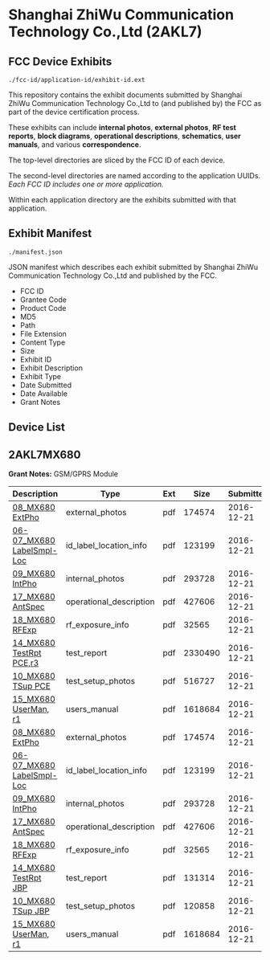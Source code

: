 # Shanghai ZhiWu Communication Technology Co.,Ltd (2AKL7)
## FCC Device Exhibits

```
./fcc-id/application-id/exhibit-id.ext
```

This repository contains the exhibit documents submitted by Shanghai ZhiWu Communication Technology Co.,Ltd to (and published by) the FCC as part of the device certification process.

These exhibits can include **internal photos**, **external photos**, **RF test reports**, **block diagrams**, **operational descriptions**, **schematics**, **user manuals**, and various **correspondence**.

The top-level directories are sliced by the FCC ID of each device.

The second-level directories are named according to the application UUIDs. *Each FCC ID includes one or more application.*

Within each application directory are the exhibits submitted with that application. 

## Exhibit Manifest

```
./manifest.json
```

JSON manifest which describes each exhibit submitted by Shanghai ZhiWu Communication Technology Co.,Ltd and published by the FCC.

- FCC ID
- Grantee Code
- Product Code
- MD5
- Path
- File Extension
- Content Type
- Size
- Exhibit ID
- Exhibit Description
- Exhibit Type
- Date Submitted
- Date Available
- Grant Notes

## Device List
## 2AKL7MX680
**Grant Notes:** GSM/GPRS Module

| Description | Type | Ext | Size | Submitted | Available |
| ----------- | ---- | --- | ---- | --------- | --------- |
| [08_MX680 ExtPho](2AKL7MX680/5ecd101c184ff509910688c0b3e97d09/3236522.pdf) | external_photos | pdf | 174574 | 2016-12-21 | 2016-12-21 |
| [06-07_MX680 LabelSmpl-Loc](2AKL7MX680/5ecd101c184ff509910688c0b3e97d09/3236521.pdf) | id_label_location_info | pdf | 123199 | 2016-12-21 | 2016-12-21 |
| [09_MX680 IntPho](2AKL7MX680/5ecd101c184ff509910688c0b3e97d09/3236523.pdf) | internal_photos | pdf | 293728 | 2016-12-21 | 2016-12-21 |
| [17_MX680 AntSpec](2AKL7MX680/5ecd101c184ff509910688c0b3e97d09/3236531.pdf) | operational_description | pdf | 427606 | 2016-12-21 | 2016-12-21 |
| [18_MX680 RFExp](2AKL7MX680/5ecd101c184ff509910688c0b3e97d09/3236532.pdf) | rf_exposure_info | pdf | 32565 | 2016-12-21 | 2016-12-21 |
| [14_MX680 TestRpt PCE,r3](2AKL7MX680/5ecd101c184ff509910688c0b3e97d09/3236594.pdf) | test_report | pdf | 2330490 | 2016-12-21 | 2016-12-21 |
| [10_MX680 TSup PCE](2AKL7MX680/5ecd101c184ff509910688c0b3e97d09/3236590.pdf) | test_setup_photos | pdf | 516727 | 2016-12-21 | 2016-12-21 |
| [15_MX680 UserMan, r1](2AKL7MX680/5ecd101c184ff509910688c0b3e97d09/3236529.pdf) | users_manual | pdf | 1618684 | 2016-12-21 | 2016-12-21 |
| [08_MX680 ExtPho](2AKL7MX680/1b155531b282a7b361dca809667d0ceb/3236522.pdf) | external_photos | pdf | 174574 | 2016-12-21 | 2016-12-21 |
| [06-07_MX680 LabelSmpl-Loc](2AKL7MX680/1b155531b282a7b361dca809667d0ceb/3236521.pdf) | id_label_location_info | pdf | 123199 | 2016-12-21 | 2016-12-21 |
| [09_MX680 IntPho](2AKL7MX680/1b155531b282a7b361dca809667d0ceb/3236523.pdf) | internal_photos | pdf | 293728 | 2016-12-21 | 2016-12-21 |
| [17_MX680 AntSpec](2AKL7MX680/1b155531b282a7b361dca809667d0ceb/3236531.pdf) | operational_description | pdf | 427606 | 2016-12-21 | 2016-12-21 |
| [18_MX680 RFExp](2AKL7MX680/1b155531b282a7b361dca809667d0ceb/3236532.pdf) | rf_exposure_info | pdf | 32565 | 2016-12-21 | 2016-12-21 |
| [14_MX680 TestRpt JBP](2AKL7MX680/1b155531b282a7b361dca809667d0ceb/3236528.pdf) | test_report | pdf | 131314 | 2016-12-21 | 2016-12-21 |
| [10_MX680 TSup JBP](2AKL7MX680/1b155531b282a7b361dca809667d0ceb/3236524.pdf) | test_setup_photos | pdf | 120858 | 2016-12-21 | 2016-12-21 |
| [15_MX680 UserMan, r1](2AKL7MX680/1b155531b282a7b361dca809667d0ceb/3236529.pdf) | users_manual | pdf | 1618684 | 2016-12-21 | 2016-12-21 |
